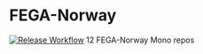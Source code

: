 # FEGA-Norway
[![Release Workflow](https://github.com/ELIXIR-NO/FEGA-Norway/actions/workflows/release.yml/badge.svg?event=pull_request)](https://github.com/ELIXIR-NO/FEGA-Norway/actions/workflows/release.yml)
12
FEGA-Norway Mono repos
